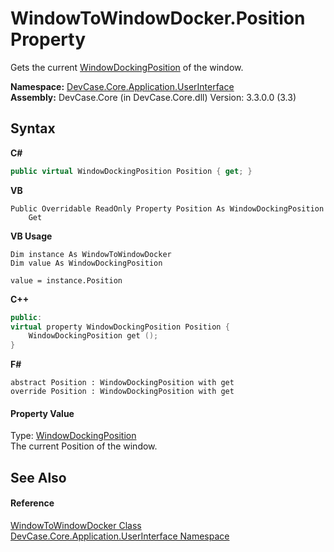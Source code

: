 # WindowToWindowDocker.Position Property 
 

Gets the current <a href="T_DevCase_Core_Application_UserInterface_WindowDockingPosition">WindowDockingPosition</a> of the window.

**Namespace:**&nbsp;<a href="N_DevCase_Core_Application_UserInterface">DevCase.Core.Application.UserInterface</a><br />**Assembly:**&nbsp;DevCase.Core (in DevCase.Core.dll) Version: 3.3.0.0 (3.3)

## Syntax

**C#**<br />
``` C#
public virtual WindowDockingPosition Position { get; }
```

**VB**<br />
``` VB
Public Overridable ReadOnly Property Position As WindowDockingPosition
	Get
```

**VB Usage**<br />
``` VB Usage
Dim instance As WindowToWindowDocker
Dim value As WindowDockingPosition

value = instance.Position

```

**C++**<br />
``` C++
public:
virtual property WindowDockingPosition Position {
	WindowDockingPosition get ();
}
```

**F#**<br />
``` F#
abstract Position : WindowDockingPosition with get
override Position : WindowDockingPosition with get
```


#### Property Value
Type: <a href="T_DevCase_Core_Application_UserInterface_WindowDockingPosition">WindowDockingPosition</a><br />The current Position of the window.

## See Also


#### Reference
<a href="T_DevCase_Core_Application_UserInterface_WindowToWindowDocker">WindowToWindowDocker Class</a><br /><a href="N_DevCase_Core_Application_UserInterface">DevCase.Core.Application.UserInterface Namespace</a><br />